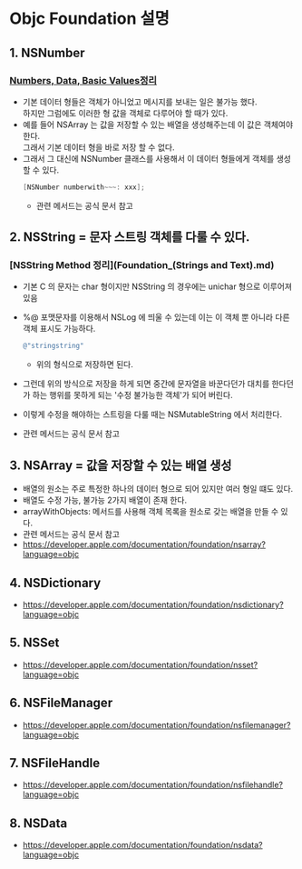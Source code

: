 # Objc Foundation 설명

## 1. NSNumber
### [Numbers, Data, Basic Values정리](Foundation_(Number,Data,BasicValues).md)
- 기본 데이터 형들은 객체가 아니었고 메시지를 보내는 일은 불가능 했다.   
하지만 그럼에도 이러한 형 값을 객체로 다루어야 할 때가 있다.
- 예를 들어 NSArray 는 값을 저장할 수 있는 배열을 생성해주는데 이 값은 객체여야 한다.   
그래서 기본 데이터 형을 바로 저장 할 수 없다.
- 그래서 그 대신에 NSNumber 클래스를 사용해서 이 데이터 형들에게 객체를 생성 할 수 있다.
    ```objectivec
    [NSNumber numberwith~~~: xxx];
    ```
    - 관련 메서드는 공식 문서 참고

## 2. NSString = 문자 스트링 객체를 다룰 수 있다.
### [NSString Method 정리](Foundation_(Strings and Text).md)
- 기본 C 의 문자는 char 형이지만 NSString 의 경우에는 unichar 형으로 이루어져 있음
- %@ 포맷문자를 이용해서 NSLog 에 띄울 수 있는데 이는 이 객체 뿐 아니라 다른 객체 표시도 가능하다.
    ```objectivec
    @"stringstring"
    ```
    - 위의 형식으로 저장하면 된다.

- 그런데 위의 방식으로 저장을 하게 되면 중간에 문자열을 바꾼다던가 대치를 한다던가 하는 행위를 못하게 되는 '수정 불가능한 객체'가 되어 버린다.
- 이렇게 수정을 해야하는 스트링을 다룰 때는 NSMutableString 에서 처리한다.
- 관련 메서드는 공식 문서 참고

## 3. NSArray = 값을 저장할 수 있는 배열 생성
- 배열의 원소는 주로 특정한 하나의 데이터 형으로 되어 있지만 여러 형일 떄도 있다.
- 배열도 수정 가능, 불가능 2가지 배열이 존재 한다.
- arrayWithObjects: 메서드를 사용해 객체 목록을 원소로 갖는 배열을 만들 수 있다.
- 관련 메서드는 공식 문서 참고
- https://developer.apple.com/documentation/foundation/nsarray?language=objc


## 4. NSDictionary
- https://developer.apple.com/documentation/foundation/nsdictionary?language=objc

## 5. NSSet
- https://developer.apple.com/documentation/foundation/nsset?language=objc

## 6. NSFileManager
- https://developer.apple.com/documentation/foundation/nsfilemanager?language=objc

## 7. NSFileHandle
- https://developer.apple.com/documentation/foundation/nsfilehandle?language=objc

## 8. NSData
- https://developer.apple.com/documentation/foundation/nsdata?language=objc



